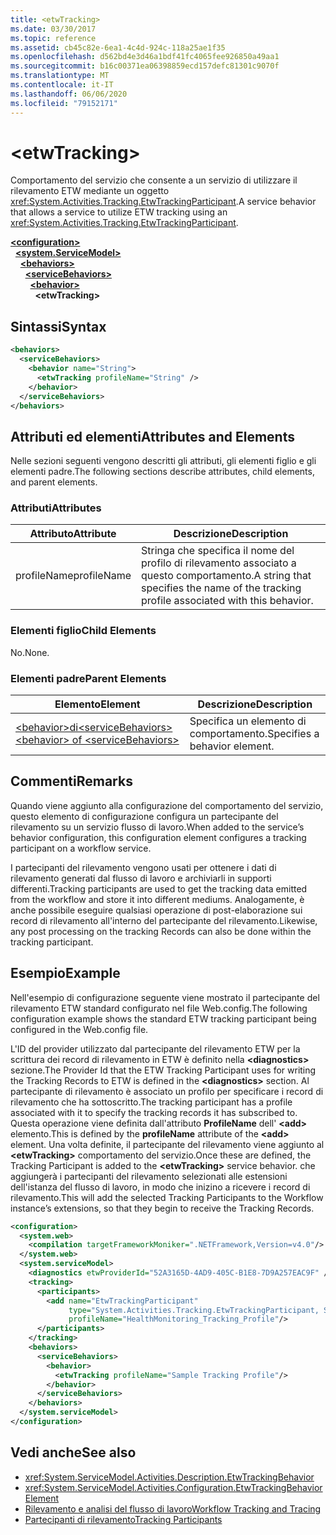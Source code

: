 ```yaml
---
title: <etwTracking>
ms.date: 03/30/2017
ms.topic: reference
ms.assetid: cb45c82e-6ea1-4c4d-924c-118a25ae1f35
ms.openlocfilehash: d562bd4e3d46a1bdf41fc4065fee926850a49aa1
ms.sourcegitcommit: b16c00371ea06398859ecd157defc81301c9070f
ms.translationtype: MT
ms.contentlocale: it-IT
ms.lasthandoff: 06/06/2020
ms.locfileid: "79152171"
---
```

# \<etwTracking>
<span data-ttu-id="463a9-101">Comportamento del servizio che consente a un servizio di utilizzare il rilevamento ETW mediante un oggetto <xref:System.Activities.Tracking.EtwTrackingParticipant>.</span><span class="sxs-lookup"><span data-stu-id="463a9-101">A service behavior that allows a service to utilize ETW tracking using an <xref:System.Activities.Tracking.EtwTrackingParticipant>.</span></span>  
  
[**\<configuration>**](../configuration-element.md)\
&nbsp;&nbsp;[**\<system.ServiceModel>**](system-servicemodel-of-workflow.md)\
&nbsp;&nbsp;&nbsp;&nbsp;[**\<behaviors>**](behaviors-of-workflow.md)\
&nbsp;&nbsp;&nbsp;&nbsp;&nbsp;&nbsp;[**\<serviceBehaviors>**](servicebehaviors-of-workflow.md)\
&nbsp;&nbsp;&nbsp;&nbsp;&nbsp;&nbsp;&nbsp;&nbsp;[**\<behavior>**](behavior-of-servicebehaviors-of-workflow.md)\
&nbsp;&nbsp;&nbsp;&nbsp;&nbsp;&nbsp;&nbsp;&nbsp;&nbsp;&nbsp;**\<etwTracking>**  
  
## <a name="syntax"></a><span data-ttu-id="463a9-102">Sintassi</span><span class="sxs-lookup"><span data-stu-id="463a9-102">Syntax</span></span>  
  
```xml  
<behaviors>
  <serviceBehaviors>
    <behavior name="String">
      <etwTracking profileName="String" />
    </behavior>
  </serviceBehaviors>
</behaviors>  
```  
  
## <a name="attributes-and-elements"></a><span data-ttu-id="463a9-103">Attributi ed elementi</span><span class="sxs-lookup"><span data-stu-id="463a9-103">Attributes and Elements</span></span>  
 <span data-ttu-id="463a9-104">Nelle sezioni seguenti vengono descritti gli attributi, gli elementi figlio e gli elementi padre.</span><span class="sxs-lookup"><span data-stu-id="463a9-104">The following sections describe attributes, child elements, and parent elements.</span></span>  
  
### <a name="attributes"></a><span data-ttu-id="463a9-105">Attributi</span><span class="sxs-lookup"><span data-stu-id="463a9-105">Attributes</span></span>  
  
|<span data-ttu-id="463a9-106">Attributo</span><span class="sxs-lookup"><span data-stu-id="463a9-106">Attribute</span></span>|<span data-ttu-id="463a9-107">Descrizione</span><span class="sxs-lookup"><span data-stu-id="463a9-107">Description</span></span>|  
|---------------|-----------------|  
|<span data-ttu-id="463a9-108">profileName</span><span class="sxs-lookup"><span data-stu-id="463a9-108">profileName</span></span>|<span data-ttu-id="463a9-109">Stringa che specifica il nome del profilo di rilevamento associato a questo comportamento.</span><span class="sxs-lookup"><span data-stu-id="463a9-109">A string that specifies the name of the tracking profile associated with this behavior.</span></span>|  
  
### <a name="child-elements"></a><span data-ttu-id="463a9-110">Elementi figlio</span><span class="sxs-lookup"><span data-stu-id="463a9-110">Child Elements</span></span>  
 <span data-ttu-id="463a9-111">No.</span><span class="sxs-lookup"><span data-stu-id="463a9-111">None.</span></span>  
  
### <a name="parent-elements"></a><span data-ttu-id="463a9-112">Elementi padre</span><span class="sxs-lookup"><span data-stu-id="463a9-112">Parent Elements</span></span>  
  
|<span data-ttu-id="463a9-113">Elemento</span><span class="sxs-lookup"><span data-stu-id="463a9-113">Element</span></span>|<span data-ttu-id="463a9-114">Descrizione</span><span class="sxs-lookup"><span data-stu-id="463a9-114">Description</span></span>|  
|-------------|-----------------|  
|[<span data-ttu-id="463a9-115">\<behavior>di\<serviceBehaviors></span><span class="sxs-lookup"><span data-stu-id="463a9-115">\<behavior> of \<serviceBehaviors></span></span>](behavior-of-servicebehaviors-of-workflow.md)|<span data-ttu-id="463a9-116">Specifica un elemento di comportamento.</span><span class="sxs-lookup"><span data-stu-id="463a9-116">Specifies a behavior element.</span></span>|  
  
## <a name="remarks"></a><span data-ttu-id="463a9-117">Commenti</span><span class="sxs-lookup"><span data-stu-id="463a9-117">Remarks</span></span>  
 <span data-ttu-id="463a9-118">Quando viene aggiunto alla configurazione del comportamento del servizio, questo elemento di configurazione configura un partecipante del rilevamento su un servizio flusso di lavoro.</span><span class="sxs-lookup"><span data-stu-id="463a9-118">When added to the service’s behavior configuration, this configuration element configures a tracking participant on a workflow service.</span></span>  
  
 <span data-ttu-id="463a9-119">I partecipanti del rilevamento vengono usati per ottenere i dati di rilevamento generati dal flusso di lavoro e archiviarli in supporti differenti.</span><span class="sxs-lookup"><span data-stu-id="463a9-119">Tracking participants are used to get the tracking data emitted from the workflow and store it into different mediums.</span></span> <span data-ttu-id="463a9-120">Analogamente, è anche possibile eseguire qualsiasi operazione di post-elaborazione sui record di rilevamento all'interno del partecipante del rilevamento.</span><span class="sxs-lookup"><span data-stu-id="463a9-120">Likewise, any post processing on the tracking Records can also be done within the tracking participant.</span></span>  
  
## <a name="example"></a><span data-ttu-id="463a9-121">Esempio</span><span class="sxs-lookup"><span data-stu-id="463a9-121">Example</span></span>  
 <span data-ttu-id="463a9-122">Nell'esempio di configurazione seguente viene mostrato il partecipante del rilevamento ETW standard configurato nel file Web.config.</span><span class="sxs-lookup"><span data-stu-id="463a9-122">The following configuration example shows the standard ETW tracking participant being configured in the Web.config file.</span></span>  
  
 <span data-ttu-id="463a9-123">L'ID del provider utilizzato dal partecipante del rilevamento ETW per la scrittura dei record di rilevamento in ETW è definito nella **\<diagnostics>** sezione.</span><span class="sxs-lookup"><span data-stu-id="463a9-123">The Provider Id that the ETW Tracking Participant uses for writing the Tracking Records to ETW is defined in the **\<diagnostics>** section.</span></span> <span data-ttu-id="463a9-124">Al partecipante di rilevamento è associato un profilo per specificare i record di rilevamento che ha sottoscritto.</span><span class="sxs-lookup"><span data-stu-id="463a9-124">The tracking participant has a profile associated with it to specify the tracking records it has subscribed to.</span></span> <span data-ttu-id="463a9-125">Questa operazione viene definita dall'attributo **ProfileName** dell' **\<add>** elemento.</span><span class="sxs-lookup"><span data-stu-id="463a9-125">This is defined by the **profileName** attribute of the **\<add>** element.</span></span> <span data-ttu-id="463a9-126">Una volta definite, il partecipante del rilevamento viene aggiunto al **\<etwTracking>** comportamento del servizio.</span><span class="sxs-lookup"><span data-stu-id="463a9-126">Once these are defined, the Tracking Participant is added to the **\<etwTracking>** service behavior.</span></span> <span data-ttu-id="463a9-127">che aggiungerà i partecipanti del rilevamento selezionati alle estensioni dell'istanza del flusso di lavoro, in modo che inizino a ricevere i record di rilevamento.</span><span class="sxs-lookup"><span data-stu-id="463a9-127">This will add the selected Tracking Participants to the Workflow instance’s extensions, so that they begin to receive the Tracking Records.</span></span>  
  
```xml  
<configuration>
  <system.web>
    <compilation targetFrameworkMoniker=".NETFramework,Version=v4.0"/>
  </system.web>
  <system.serviceModel>
    <diagnostics etwProviderId="52A3165D-4AD9-405C-B1E8-7D9A257EAC9F" />
    <tracking>
      <participants>
        <add name="EtwTrackingParticipant"
             type="System.Activities.Tracking.EtwTrackingParticipant, System.Activities, Version=4.0.0.0, Culture=neutral, PublicKeyToken=31bf3856ad364e35"
             profileName="HealthMonitoring_Tracking_Profile"/>
      </participants>
    </tracking>
    <behaviors>
      <serviceBehaviors>
        <behavior>
          <etwTracking profileName="Sample Tracking Profile"/>  
        </behavior>
      </serviceBehaviors>
    </behaviors>
  </system.serviceModel>
</configuration>  
```  
  
## <a name="see-also"></a><span data-ttu-id="463a9-128">Vedi anche</span><span class="sxs-lookup"><span data-stu-id="463a9-128">See also</span></span>

- <xref:System.ServiceModel.Activities.Description.EtwTrackingBehavior>
- <xref:System.ServiceModel.Activities.Configuration.EtwTrackingBehaviorElement>
- [<span data-ttu-id="463a9-129">Rilevamento e analisi del flusso di lavoro</span><span class="sxs-lookup"><span data-stu-id="463a9-129">Workflow Tracking and Tracing</span></span>](../../../windows-workflow-foundation/workflow-tracking-and-tracing.md)
- [<span data-ttu-id="463a9-130">Partecipanti di rilevamento</span><span class="sxs-lookup"><span data-stu-id="463a9-130">Tracking Participants</span></span>](../../../windows-workflow-foundation/tracking-participants.md)
